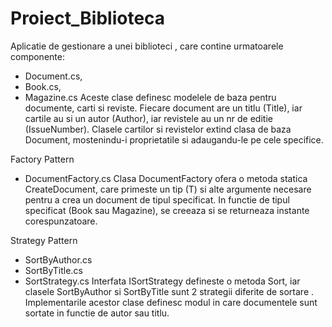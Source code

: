 # Proiect_Biblioteca

Aplicatie de gestionare a unei biblioteci , care contine urmatoarele componente:
- Document.cs,
- Book.cs,
- Magazine.cs
Aceste clase definesc modelele de baza pentru documente, carti si reviste.
Fiecare document are un titlu (Title), iar cartile au si un autor (Author), iar revistele au un nr de editie (IssueNumber).
Clasele cartilor si revistelor extind clasa de baza Document, mostenindu-i proprietatile si adaugandu-le pe cele specifice.

Factory Pattern
- DocumentFactory.cs 
Clasa DocumentFactory ofera o metoda statica CreateDocument, care primeste un tip (T) si alte argumente necesare pentru a crea un document de tipul specificat.
In functie de tipul specificat (Book sau Magazine), se creeaza si se returneaza instante corespunzatoare.

Strategy Pattern
- SortByAuthor.cs
- SortByTitle.cs
- SortStrategy.cs
Interfata ISortStrategy defineste o metoda Sort, iar clasele SortByAuthor si SortByTitle sunt 2 strategii diferite de sortare .
Implementarile acestor clase definesc modul in care documentele sunt sortate in functie de autor sau titlu. 
